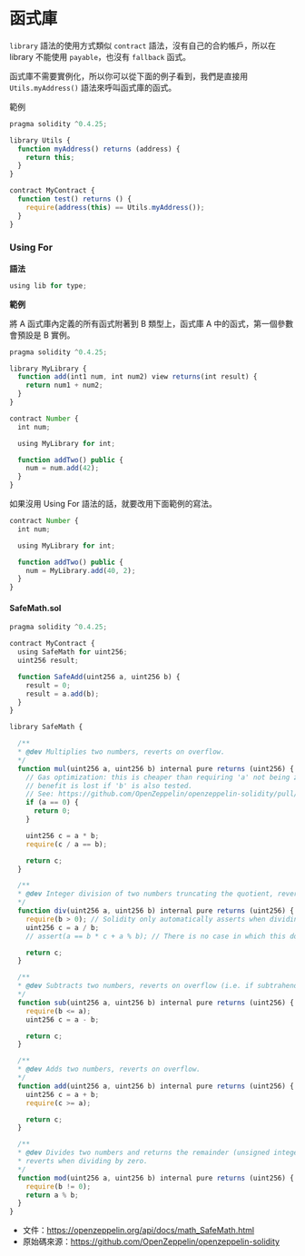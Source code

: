 # 函式庫

`library` 語法的使用方式類似 `contract` 語法，沒有自己的合約帳戶，所以在 library 不能使用 `payable`，也沒有 `fallback` 函式。

函式庫不需要實例化，所以你可以從下面的例子看到，我們是直接用 `Utils.myAddress()` 語法來呼叫函式庫的函式。

<!-- 函式庫的呼叫透過 DELEGATECALL 實現，即不切換上下文。 -->

範例
```js
pragma solidity ^0.4.25;

library Utils {
  function myAddress() returns (address) {
    return this;
  }
}

contract MyContract {
  function test() returns () {
    require(address(this) == Utils.myAddress());
  }
}
```

### Using For

**語法**

```js
using lib for type;
```

**範例**

將 A 函式庫內定義的所有函式附著到 B 類型上，函式庫 A 中的函式，第一個參數會預設是 B 實例。


```js
pragma solidity ^0.4.25;

library MyLibrary {
  function add(int1 num, int num2) view returns(int result) {
    return num1 + num2;
  }
}

contract Number {
  int num;

  using MyLibrary for int;

  function addTwo() public {
    num = num.add(42);
  }
}
```

如果沒用 Using For 語法的話，就要改用下面範例的寫法。

```js
contract Number {
  int num;

  using MyLibrary for int;

  function addTwo() public {
    num = MyLibrary.add(40, 2);
  }
}
```

#### SafeMath.sol

```js
pragma solidity ^0.4.25;

contract MyContract {
  using SafeMath for uint256;    
  uint256 result;

  function SafeAdd(uint256 a, uint256 b) {
    result = 0;
    result = a.add(b);
  }
}

library SafeMath {

  /**
  * @dev Multiplies two numbers, reverts on overflow.
  */
  function mul(uint256 a, uint256 b) internal pure returns (uint256) {
    // Gas optimization: this is cheaper than requiring 'a' not being zero, but the
    // benefit is lost if 'b' is also tested.
    // See: https://github.com/OpenZeppelin/openzeppelin-solidity/pull/522
    if (a == 0) {
      return 0;
    }

    uint256 c = a * b;
    require(c / a == b);

    return c;
  }

  /**
  * @dev Integer division of two numbers truncating the quotient, reverts on division by zero.
  */
  function div(uint256 a, uint256 b) internal pure returns (uint256) {
    require(b > 0); // Solidity only automatically asserts when dividing by 0
    uint256 c = a / b;
    // assert(a == b * c + a % b); // There is no case in which this doesn't hold

    return c;
  }

  /**
  * @dev Subtracts two numbers, reverts on overflow (i.e. if subtrahend is greater than minuend).
  */
  function sub(uint256 a, uint256 b) internal pure returns (uint256) {
    require(b <= a);
    uint256 c = a - b;

    return c;
  }

  /**
  * @dev Adds two numbers, reverts on overflow.
  */
  function add(uint256 a, uint256 b) internal pure returns (uint256) {
    uint256 c = a + b;
    require(c >= a);

    return c;
  }

  /**
  * @dev Divides two numbers and returns the remainder (unsigned integer modulo),
  * reverts when dividing by zero.
  */
  function mod(uint256 a, uint256 b) internal pure returns (uint256) {
    require(b != 0);
    return a % b;
  }
}
```

* 文件：<https://openzeppelin.org/api/docs/math_SafeMath.html>
* 原始碼來源：<https://github.com/OpenZeppelin/openzeppelin-solidity>